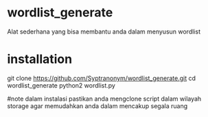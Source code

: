 # wordlist_generate
Alat sederhana yang bisa membantu anda dalam menyusun wordlist 

# installation
git clone https://github.com/Syptranonym/wordlist_generate.git
cd wordlist_generate
python2 wordlist.py

#note
dalam instalasi pastikan anda mengclone script dalam wilayah storage
agar memudahkan anda dalam mencakup segala ruang 

